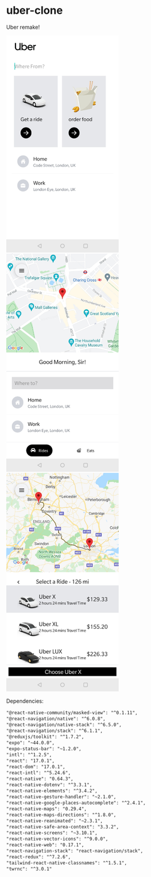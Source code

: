 # uber-clone


Uber remake!

<div>
    <img src="assets/Uber-Screenshot-1.jpg" width=300 >
    <img src="assets/Uber-Screenshot-2.jpg" width=300 >
    <img src="assets/Uber-Screenshot-3.jpg" width=300 >
</div>

Dependencies: 

    "@react-native-community/masked-view": "^0.1.11",
    "@react-navigation/native": "^6.0.8",
    "@react-navigation/native-stack": "^6.5.0",
    "@react-navigation/stack": "^6.1.1",
    "@reduxjs/toolkit": "^1.7.2",
    "expo": "~44.0.0",
    "expo-status-bar": "~1.2.0",
    "intl": "^1.2.5",
    "react": "17.0.1",
    "react-dom": "17.0.1",
    "react-intl": "^5.24.6",
    "react-native": "0.64.3",
    "react-native-dotenv": "^3.3.1",
    "react-native-elements": "^3.4.2",
    "react-native-gesture-handler": "~2.1.0",
    "react-native-google-places-autocomplete": "^2.4.1",
    "react-native-maps": "0.29.4",
    "react-native-maps-directions": "^1.8.0",
    "react-native-reanimated": "~2.3.1",
    "react-native-safe-area-context": "3.3.2",
    "react-native-screens": "~3.10.1",
    "react-native-vector-icons": "^9.0.0",
    "react-native-web": "0.17.1",
    "react-navigation-stack": "react-navigation/stack",
    "react-redux": "^7.2.6",
    "tailwind-react-native-classnames": "^1.5.1",
    "twrnc": "^3.0.1"







